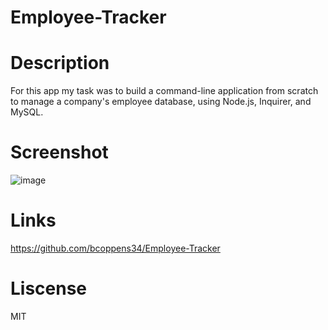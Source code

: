 # Employee-Tracker

# Description
 For this app my task was to  build a command-line application from scratch to manage a company's
 employee database, using Node.js, Inquirer, and MySQL.
 
# Screenshot
![image](https://github.com/bcoppens34/Employee-Tracker/assets/138166854/6d0b2be6-7913-4a8e-9afb-e1cd9e3743cf)

# Links
https://github.com/bcoppens34/Employee-Tracker

# Liscense
MIT
